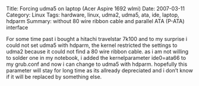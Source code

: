 Title: Forcing udma5 on laptop (Acer Aspire 1692 wlmi) 
Date: 2007-03-11
Category: Linux
Tags: hardware, linux, udma2, udma5, ata, ide, laptop, hdparm
Summary: without 80 wire ribbon cable and parallel ATA (P-ATA) interface

<p class="snap_preview">For some time past i bought a hitachi
travelstar 7k100 and to my surprise i could not set udma5 with hdparm,
the kernel restricted the settings to udma2 because it could not find a
80 wire ribbon cable. as i am not willing to solder one in my notebook,
i added  the kernelparameter ide0=ata66 to my grub.conf and now i can
change to udma5 with hdparm. hopefully this parameter will stay for
long time as its allready depreciated and i don’t know if it will be
replaced by something else.
<p class="snap_preview">&nbsp;</p>
<p class="postfeedback">&nbsp;</p>

